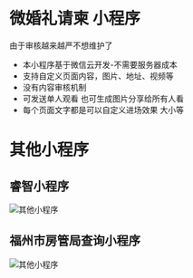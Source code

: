 #  微婚礼请柬 小程序

由于审核越来越严不想维护了

-  本小程序基于微信云开发-不需要服务器成本
-  支持自定义页面内容，图片、地址、视频等
-  没有内容审核机制
-  可发送单人观看 也可生成图片分享给所有人看
-  每个页面文字都是可以自定义进场效果 大小等

# 其他小程序
## 睿智小程序
![其他小程序](https://raw.githubusercontent.com/pzwdshxzt/wechat-ruizhi/master/images/scan_code.jpg)
## 福州市房管局查询小程序
![其他小程序](https://github.com/pzwdshxzt/wedding/blob/master/fang.jpg)
